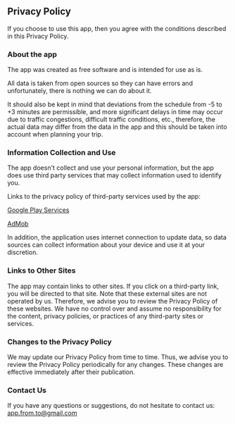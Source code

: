 ## Privacy Policy

If you choose to use this app, then you agree with the conditions described in this Privacy Policy.

### About the app

The app was created as free software and is intended for use as is.

All data is taken from open sources so they can have errors and unfortunately, there is nothing we can do about it.

It should also be kept in mind that deviations from the schedule from -5 to +3 minutes are permissible, and more significant delays in time may occur due to traffic congestions, difficult traffic conditions, etc., therefore, the actual data may differ from the data in the app and this should be taken into account when planning your trip.

### Information Collection and Use

The app doesn't collect and use your personal information, but the app does use third party services that may collect information used to identify you.

Links to the privacy policy of third-party services used by the app:

[Google Play Services](https://policies.google.com/privacy)

[AdMob](https://support.google.com/admob/answer/6128543)

In addition, the application uses internet connection to update data, so data sources can collect information about your device and use it at your discretion.

### Links to Other Sites

The app may contain links to other sites. If you click on a third-party link, you will be directed to that site. Note that these external sites are not operated by us. Therefore, we advise you to review the Privacy Policy of these websites. We have no control over and assume no responsibility for the content, privacy policies, or practices of any third-party sites or services.

### Changes to the Privacy Policy

We may update our Privacy Policy from time to time. Thus, we advise you to review the Privacy Policy periodically for any changes. These changes are effective immediately after their publication.

### Contact Us

If you have any questions or suggestions, do not hesitate to contact us: [app.from.to@gmail.com](mailto:app.from.to@gmail.com)
